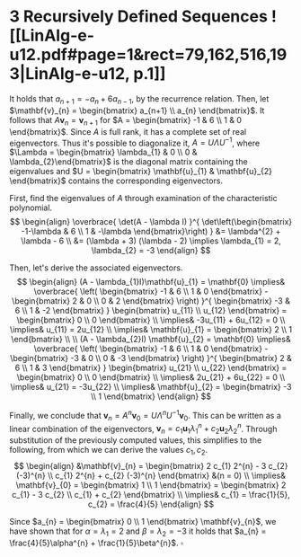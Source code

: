 
# 3		Recursively Defined Sequences ![[LinAlg-e-u12.pdf#page=1&rect=79,162,516,193|LinAlg-e-u12, p.1]]


It holds that $a_{n+1} = -a_{n} + 6a_{n-1}$, by the recurrence relation. Then, let $\mathbf{v}_{n} = \begin{bmatrix} a_{n+1} \\ a_{n} \end{bmatrix}$. It follows that $A\mathbf{v}_{n} = \mathbf{v}_{n+1}$ for $A = \begin{bmatrix} -1 & 6 \\ 1 & 0 \end{bmatrix}$. Since $A$ is full rank, it has a complete set of real eigenvectors. Thus it's possible to diagonalize it, $A = U \Lambda U^{-1}$, where $\Lambda = \begin{bmatrix} \lambda_{1} & 0 \\ 0 & \lambda_{2}\end{bmatrix}$ is the diagonal matrix containing the eigenvalues and $U = \begin{bmatrix} \mathbf{u}_{1} & \mathbf{u}_{2} \end{bmatrix}$ contains the corresponding eigenvectors.

First, find the eigenvalues of $A$ through examination of the characteristic polynomial.
$$
\begin{align}
\overbrace{ \det(A - \lambda I) }^{ \det\left(\begin{bmatrix}
-1-\lambda & 6 \\
1 & -\lambda
\end{bmatrix}\right) } &= \lambda^{2} + \lambda - 6 \\
&= (\lambda + 3) (\lambda - 2) \implies \lambda_{1} = 2, \lambda_{2} = -3
\end{align}
$$

Then, let's derive the associated eigenvectors.
$$
\begin{align}
(A - \lambda_{1}I)\mathbf{u}_{1} = \mathbf{0} 
\implies&
\overbrace{ \left( \begin{bmatrix}
-1 & 6 \\
1 & 0
\end{bmatrix} -  \begin{bmatrix}
2 & 0 \\
0 & 2
\end{bmatrix} \right)  }^{ \begin{bmatrix}
-3 & 6 \\
1 & -2
\end{bmatrix} }
\begin{bmatrix}
u_{11} \\
u_{12}
\end{bmatrix} = \begin{bmatrix}
0 \\
0
\end{bmatrix} \\
\implies& -3u_{11} + 6u_{12} = 0 \\
\implies& u_{11} = 2u_{12} \\
\implies& \mathbf{u}_{1} = \begin{bmatrix}
2 \\
1
\end{bmatrix} \\
 \\
(A - \lambda_{2}I) \mathbf{u}_{2} = \mathbf{0} \implies&
\overbrace{ \left( \begin{bmatrix}
-1 & 6 \\
1 & 0
\end{bmatrix} - \begin{bmatrix}
-3 & 0 \\
0 & -3
\end{bmatrix} \right)
 }^{ \begin{bmatrix}
2 & 6 \\
1 & 3
\end{bmatrix} }
\begin{bmatrix}
u_{21} \\
u_{22}
\end{bmatrix} = \begin{bmatrix}
0 \\
0
\end{bmatrix} \\
\implies& 2u_{21} + 6u_{22} = 0 \\
\implies& u_{21} = -3u_{22} \\
\implies& \mathbf{u}_{2} = \begin{bmatrix}
-3 \\
1
\end{bmatrix}
\end{align}
$$

Finally, we conclude that $\mathbf{v}_{n} = A^{n}\mathbf{v}_{0} = U \Lambda^{n} U^{-1} \mathbf{v}_{0}$. This can be written as a linear combination of the eigenvectors, $\mathbf{v}_{n} = c_{1} \mathbf{u}_{1} \lambda_{1}^{n} + c_{2} \mathbf{u}_{2} \lambda_{2}^{n}$. Through substitution of the previously computed values, this simplifies to the following, from which we can derive the values $c_{1}, c_{2}$.
$$
\begin{align}
&\mathbf{v}_{n} = \begin{bmatrix}
2 c_{1} 2^{n} - 3 c_{2} (-3)^{n} \\
c_{1} 2^{n} + c_{2} (-3)^{n}
\end{bmatrix} &(n = 0) \\
\implies& \mathbf{v}_{0} = \begin{bmatrix}
1 \\
1
\end{bmatrix}
= \begin{bmatrix}
2 c_{1} - 3 c_{2} \\
c_{1} + c_{2}
\end{bmatrix} \\
\implies& c_{1} = \frac{1}{5}, c_{2} = \frac{4}{5}
\end{align}
$$

Since $a_{n} = \begin{bmatrix} 0 \\ 1 \end{bmatrix} \mathbf{v}_{n}$, we have shown that for $\alpha = \lambda_{1} = 2$ and $\beta = \lambda_{2} = -3$ it holds that $a_{n} = \frac{4}{5}\alpha^{n} + \frac{1}{5}\beta^{n}$.
$\square$
